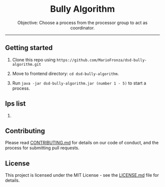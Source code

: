 <h1 align="center">
  Bully Algorithm
  <br>
</h1>

<p align="center">Objective: Choose a process from the processor group to act as coordinator.</p>

<hr />

## Getting started

1. Clone this repo using `https://github.com/MarioFronza/dsd-bully-algorithm.git`

2. Move to frontend directory: `cd dsd-bully-algorithm`.<br />
3. Run `java -jar dsd-bully-algorithm.jar (number 1 - 5)` to start a process.<br />

## Ips list

1.

## Contributing

Please read [CONTRIBUTING.md](CONTRIBUTING.md) for details on our code of conduct, and the process for submitting pull requests.

## License

This project is licensed under the MIT License - see the [LICENSE.md](LICENSE.md) file for details.
